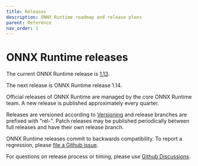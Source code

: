 ```yaml
---
title: Releases
description: ONNX Runtime roadmap and release plans
parent: Reference
nav_order: 1
---
```


# ONNX Runtime releases

The current ONNX Runtime release is [1.13](https://github.com/microsoft/onnxruntime/releases/tag/v1.13.1).

The next release is ONNX Runtime release 1.14.

Official releases of ONNX Runtime are managed by the core ONNX Runtime team. A new release is published approximately every quarter.

Releases are versioned according to [Versioning](https://github.com/microsoft/onnxruntime/blob/master/docs/Versioning.md) and release branches are prefixed with "rel-". Patch releases may be published periodically between full releases and have their own release branch.

ONNX Runtime releases commit to backwards compatibility. To report a regression, please [file a Github issue](https://github.com/microsoft/onnxruntime/issues/new/choose).

For questions on release process or timing, please use [Github Discussions](https://github.com/microsoft/onnxruntime/discussions).
